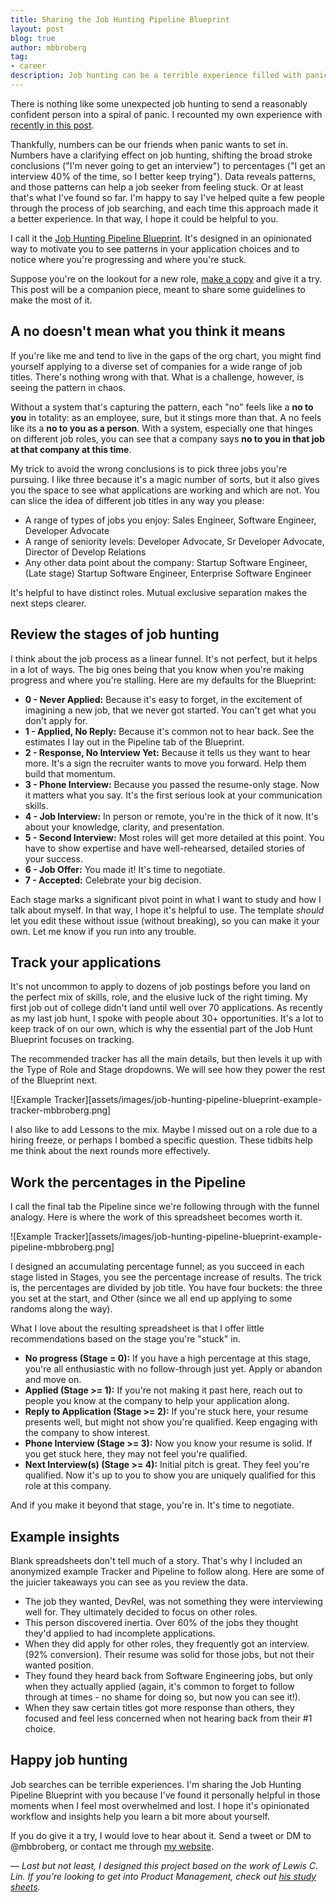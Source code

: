 ```yaml
---
title: Sharing the Job Hunting Pipeline Blueprint
layout: post
blog: true
author: mbbroberg
tag:
- career
description: Job hunting can be a terrible experience filled with panic. Use data to calm your nerves.
---
```


There is nothing like some unexpected job hunting to send a reasonably confident person into a spiral of panic. I recounted my own experience with [recently in this post](2020-05-03-nonlinear-job-hunting.md). 

Thankfully, numbers can be our friends when panic wants to set in. Numbers have a clarifying effect on job hunting, shifting the broad stroke conclusions ("I'm never going to get an interview") to percentages ("I get an interview 40% of the time, so I better keep trying"). Data reveals patterns, and those patterns can help a job seeker from feeling stuck. Or at least that's what I've found so far. I'm happy to say I've helped quite a few people through the process of job searching, and each time this approach made it a better experience. In that way, I hope it could be helpful to you. 

I call it the [Job Hunting Pipeline Blueprint](https://bit.ly/JobPipelineBrueprint). It's designed in an opinionated way to motivate you to see patterns in your application choices and to notice where you're progressing and where you're stuck.

Suppose you're on the lookout for a new role, [make a copy](https://bit.ly/JobPipelineBrueprint) and give it a try. This post will be a companion piece, meant to share some guidelines to make the most of it. 

## A no doesn't mean what you think it means

If you're like me and tend to live in the gaps of the org chart, you might find yourself applying to a diverse set of companies for a wide range of job titles. There's nothing wrong with that. What is a challenge, however, is seeing the pattern in chaos. 

Without a system that's capturing the pattern, each "no" feels like a **no to you** in totality: as an employee, sure, but it stings more than that. A no feels like its a **no to you as a person**. With a system, especially one that hinges on different job roles, you can see that a company says **no to you in that job at that company at this time**. 

My trick to avoid the wrong conclusions is to pick three jobs you're pursuing. I like three because it's a magic number of sorts, but it also gives you the space to see what applications are working and which are not. You can slice the idea of different job titles in any way you please:

- A range of types of jobs you enjoy: Sales Engineer, Software Engineer, Developer Advocate
- A range of seniority levels: Developer Advocate, Sr Developer Advocate, Director of Develop Relations
- Any other data point about the company: Startup Software Engineer, (Late stage) Startup Software Engineer, Enterprise Software Engineer

It's helpful to have distinct roles. Mutual exclusive separation makes the next steps clearer.

## Review the stages of job hunting

I think about the job process as a linear funnel. It's not perfect, but it helps in a lot of ways. The big ones being that you know when you're making progress and where you're stalling. Here are my defaults for the Blueprint:

- **0 - Never Applied:**    Because it's easy to forget, in the excitement of imagining a new job, that we never got started. You can't get what you don't apply for.
- **1 - Applied, No Reply:** Because it's common not to hear back. See the estimates I lay out in the Pipeline tab of the Blueprint.
- **2 - Response, No Interview Yet:**   Because it tells us they want to hear more. It's a sign the recruiter wants to move you forward. Help them build that momentum. 
- **3 - Phone Interview:**  Because you passed the resume-only stage. Now it matters what you say. It's the first serious look at your communication skills. 
- **4 - Job Interview:**    In person or remote, you're in the thick of it now. It's about your knowledge, clarity, and presentation.
- **5 - Second Interview:** Most roles will get more detailed at this point. You have to show expertise and have well-rehearsed, detailed stories of your success.
- **6 - Job Offer:**    You made it! It's time to negotiate.
- **7 - Accepted:** Celebrate your big decision.

Each stage marks a significant pivot point in what I want to study and how I talk about myself. In that way, I hope it's helpful to use. The template _should_ let you edit these without issue (without breaking), so you can make it your own.  Let me know if you run into any trouble.

## Track your applications 

It's not uncommon to apply to dozens of job postings before you land on the perfect mix of skills, role, and the elusive luck of the right timing. My first job out of college didn't land until well over 70 applications. As recently as my last job hunt, I spoke with people about 30+ opportunities. It's a lot to keep track of on our own, which is why the essential part of the Job Hunt Blueprint focuses on tracking.

The recommended tracker has all the main details, but then levels it up with the Type of Role and Stage dropdowns. We will see how they power the rest of the Blueprint next.

![Example Tracker][assets/images/job-hunting-pipeline-blueprint-example-tracker-mbbroberg.png]

I also like to add Lessons to the mix. Maybe I missed out on a role due to a hiring freeze, or perhaps I bombed a specific question. These tidbits help me think about the next rounds more effectively.

## Work the percentages in the Pipeline 

I call the final tab the Pipeline since we're following through with the funnel analogy. Here is where the work of this spreadsheet becomes worth it. 

![Example Tracker][assets/images/job-hunting-pipeline-blueprint-example-pipeline-mbbroberg.png]

I designed an accumulating percentage funnel; as you succeed in each stage listed in Stages, you see the percentage increase of results. The trick is, the percentages are divided by job title. You have four buckets: the three you set at the start, and Other (since we all end up applying to some randoms along the way). 

What I love about the resulting spreadsheet is that I offer little recommendations based on the stage you're "stuck" in. 

* **No progress (Stage = 0):** If you have a high percentage at this stage, you're all enthusiastic with no follow-through just yet. Apply or abandon and move on. 
* **Applied (Stage >= 1):** If you're not making it past here, reach out to people you know at the company to help your application along.
* **Reply to Application (Stage >= 2):** If you're stuck here, your resume presents well, but might not show you're qualified. Keep engaging with the company to show interest.
* **Phone Interview (Stage >= 3):** Now you know your resume is solid. If you get stuck here, they may not feel you're qualified. 
* **Next Interview(s) (Stage >= 4):** Initial pitch is great. They feel you're qualified. Now it's up to you to show you are uniquely qualified for this role at this company.

And if you make it beyond that stage, you're in. It's time to negotiate. 

## Example insights

Blank spreadsheets don't tell much of a story. That's why I included an anonymized example Tracker and Pipeline to follow along. Here are some of the juicier takeaways you can see as you review the data. 

- The job they wanted, DevRel, was not something they were interviewing well for. They ultimately decided to focus on other roles. 
- This person discovered inertia. Over 60% of the jobs they thought they'd applied to had incomplete applications.
- When they did apply for other roles, they frequently got an interview. (92% conversion). Their resume was solid for those jobs, but not their wanted position.
- They found they heard back from Software Engineering jobs, but only when they actually applied (again, it's common to forget to follow through at times - no shame for doing so, but now you can see it!).
- When they saw certain titles got more response than others, they focused and feel less concerned when not hearing back from their #1 choice.

## Happy job hunting 

Job searches can be terrible experiences. I'm sharing the Job Hunting Pipeline Blueprint with you because I've found it personally helpful in those moments when I feel most overwhelmed and lost. I hope it's opinionated workflow and insights help you learn a bit more about yourself. 

If you do give it a try, I would love to hear about it. Send a tweet or DM to @mbbroberg, or contact me through [my website](https://mbbroberg.fun).

—
*Last but not least, I designed this project based on the work of Lewis C. Lin. If you're looking to get into Product Management, check out [his study sheets](https://bit.ly/PMPrepPlan).*